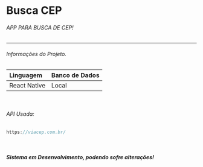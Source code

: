 # Busca CEP

 ###### APP PARA BUSCA DE CEP!
------------------


 ###### Informações do Projeto.

  Linguagem | Banco de Dados | 
:------------ | :-------------| 
React Native | Local |

&nbsp;

###### API Usada:
~~~javascript
https://viacep.com.br/
~~~

&nbsp;

##### Sistema em Desenvolvimento, podendo sofre alterações!
